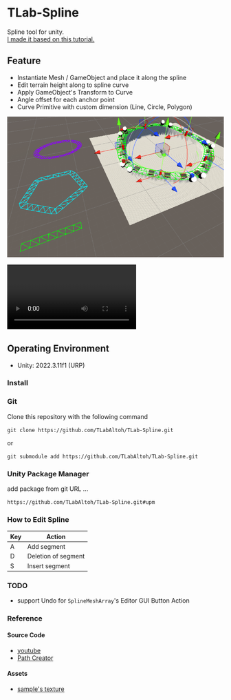 # TLab-Spline
Spline tool for unity.  
[I made it based on this tutorial.](https://www.youtube.com/playlist?list=PLFt_AvWsXl0d8aDaovNztYf6iTChHzrHP)

## Feature  
- Instantiate Mesh / GameObject and place it along the spline
- Edit terrain height along to spline curve
- Apply GameObject's Transform to Curve
- Angle offset for each anchor point
- Curve Primitive with custom dimension (Line, Circle, Polygon)

<img src="Media/image.png" width="512"></img>

![demo](https://imgur.com/a/rrret1b.mp4)

## Operating Environment
- Unity: 2022.3.11f1 (URP)  

### Install

### Git
Clone this repository with the following command

```
git clone https://github.com/TLabAltoh/TLab-Spline.git
```

or

```
git submodule add https://github.com/TLabAltoh/TLab-Spline.git
```

### Unity Package Manager
add package from git URL ...

```
https://github.com/TLabAltoh/TLab-Spline.git#upm
```

### How to Edit Spline

| Key | Action |
| --- | --- |
| A | Add segment |
| D | Deletion of segment |
| S | Insert segment |

### TODO
- support Undo for ```SplineMeshArray```'s Editor GUI Button Action

### Reference
#### Source Code
- [youtube](https://www.youtube.com/playlist?list=PLFt_AvWsXl0d8aDaovNztYf6iTChHzrHP)
- [Path Creator](https://github.com/SebLague/Path-Creator/tree/master)
#### Assets
- [sample's texture](https://www.freepik.com/free-photo/lines-traffic-paved-roads-background_3738059.html)
